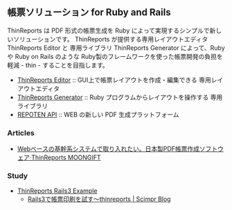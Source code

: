 ## 帳票ソリューション for Ruby and Rails

ThinReports は PDF 形式の帳票生成を Ruby によって実現するシンプルで新しいソリューションです。 ThinReports が提供する専用レイアウトエディタ ThinReports Editor と 専用ライブラリ ThinReports Generator によって、Ruby や Ruby on Rails のような Ruby製のフレームワークを使った帳票開発の負担を軽減 - thin - することを目指します。

- [ThinReports Editor](http://www.thinreports.org/features/editor/) :: GUI上で帳票レイアウトを作成・編集できる 専用レイアウトエディタ
- [ThinReports Generator](http://www.thinreports.org/features/generator/) :: Ruby プログラムからレイアウトを操作する 専用ライブラリ
- [REPOTEN API](http://repoten-api.net/) :: WEB の新しい PDF 生成プラットフォーム

### Articles

- [Webベースの基幹系システムで取り入れたい。日本製PDF帳票作成ソフトウェア·ThinReports MOONGIFT](http://www.moongift.jp/2011/11/20111122-2/)

### Study

- [ThinReports Rails3 Example](https://github.com/thinreports/thinreports-rails3-example)
    - [Rails3で帳票印刷を試す～thinreports | Scimpr Blog](http://blog.scimpr.com/2012/10/22/rails3%E3%81%A7%E5%B8%B3%E7%A5%A8%E5%8D%B0%E5%88%B7%E3%82%92%E8%A9%A6%E3%81%99%EF%BD%9Ethinreports/)
